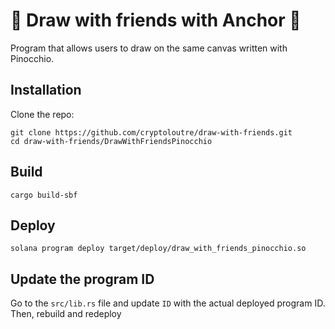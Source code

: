 # 🎨 Draw with friends with Anchor 🤥

Program that allows users to draw on the same canvas written with Pinocchio.

## Installation
Clone the repo:
```
git clone https://github.com/cryptoloutre/draw-with-friends.git
cd draw-with-friends/DrawWithFriendsPinocchio
```

## Build
```
cargo build-sbf
```

## Deploy
```
solana program deploy target/deploy/draw_with_friends_pinocchio.so
```

## Update the program ID
Go to the `src/lib.rs` file and update `ID` with the actual deployed program ID. Then, rebuild and redeploy